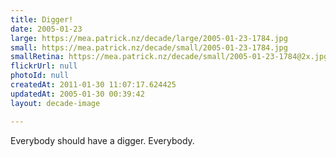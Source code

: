 ```yaml
---
title: Digger!
date: 2005-01-23
large: https://mea.patrick.nz/decade/large/2005-01-23-1784.jpg
small: https://mea.patrick.nz/decade/small/2005-01-23-1784.jpg
smallRetina: https://mea.patrick.nz/decade/small/2005-01-23-1784@2x.jpg
flickrUrl: null
photoId: null
createdAt: 2011-01-30 11:07:17.624425
updatedAt: 2005-01-30 00:39:42
layout: decade-image

---
```

Everybody should have a digger. Everybody.
